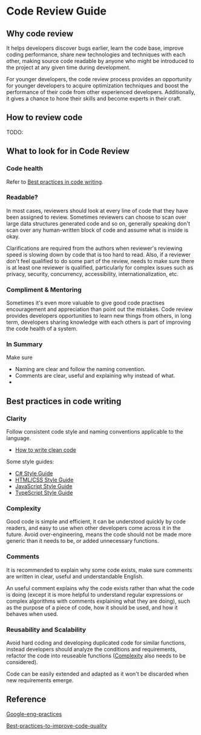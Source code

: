 # Code Review Guide

## Why code review

It helps developers discover bugs earlier, learn the code base, improve coding performance, share new technologies and techniques with each other, making source code readable by anyone who might be introduced to the project at any given time during development.

For younger developers, the code review process provides an opportunity for younger developers to acquire optimization techniques and boost the performance of their code from other experienced developers. Additionally, it gives a chance to hone their skills and become experts in their craft.

## How to review code

TODO:

## What to look for in Code Review

### Code health

Refer to [Best practices in code writing](#Best-practices-in-code-writing).

### Readable?

In most cases, reviewers should look at every line of code that they have been assigned to review. Sometimes reviewers can choose to scan over large data structures generated code and so on, generally speaking don't scan over any human-written block of code and assume what is inside is okay.

Clarifications are required from the authors when reviewer's reviewing speed is slowing down by code that is too hard to read. Also, if a reviewer don't feel qualified to do some part of the review, needs to make sure there is at least one reviewer is qualified, particularly for complex issues such as privacy, security, concurrency, accessibility, internationalization, etc.

### Compliment & Mentoring

Sometimes it's even more valuable to give good code practises encouragement and appreciation than point out the mistakes. Code review provides developers opportunities to learn new things from others, in long term, developers sharing knowledge with each others is part of improving the code health of a system.

### In Summary

Make sure

- Naming are clear and follow the naming convention.
- Comments are clear, useful and explaining why instead of what.
-

## Best practices in code writing

### Clarity

Follow consistent code style and naming conventions applicable to the language.

- [How to write clean code](./Clean_Code.pdf)

Some style guides:

- [C# Style Guide](https://google.github.io/styleguide/csharp-style.html)
- [HTML/CSS Style Guide](https://google.github.io/styleguide/htmlcssguide.html)
- [JavaScript Style Guide](https://google.github.io/styleguide/jsguide.html)
- [TypeScript Style Guide](https://google.github.io/styleguide/tsguide.html)

### Complexity

Good code is simple and efficient, it can be understood quickly by code readers, and easy to use when other developers come across it in the future. Avoid over-engineering, means the code should not be made more generic than it needs to be, or added unnecessary functions.

### Comments

It is recommended to explain why some code exists, make sure comments are written in clear, useful and understandable English.

An useful comment explains why the code exists rather than what the code is doing (except it is more helpful to understand regular expressions or complex algorithms with comments explaining what they are doing), such as the purpose of a piece of code, how it should be used, and how it behaves when used.

### Reusability and Scalability

Avoid hard coding and developing duplicated code for similar functions, instead developers should analyze the conditions and requirements, refactor the code into reuseable functions ([Complexity](#Complexity) also needs to be considered).

Code can be easily extended and adapted as it won't be discarded when new requirements emerge.

## Reference

[Google-eng-practices](https://google.github.io/eng-practices)

[Best-practices-to-improve-code-quality](https://www.encora.com/insights/best-practices-to-improve-code-quality)
